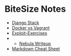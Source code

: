 # BiteSize Notes

* [Django Stack](DjangoStack.md)
* [Docker vs Vagrant](DockerVsVagrant.md)
* [Exploit-Exercises](https://exploit-exercises.com)
* * [Nebula Writeup](Nebula.md)
* [Markdown Cheat Sheet](https://github.com/adam-p/markdown-here/wiki/Markdown-Cheatsheet)
